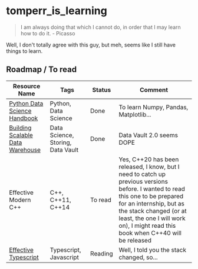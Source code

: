 # tomperr_is_learning


> I am always doing that which I cannot do, in order that I may learn how to do it. - Picasso

Well, I don't totally agree with this guy, but meh, seems like I still have things to learn.


## Roadmap / To read

| Resource Name     | Tags   | Status     | Comment   |
|-------------------|-----------|------------|-----------|
| [Python Data Science Handbook](./Python_Data_Science_Handbook) | Python, Data Science | Done | To learn Numpy, Pandas, Matplotlib... |
| [Building Scalable Data Warehouse](./Building_Scalable_Data_Warehouse) | Data Science, Storing, Data Vault | Done | Data Vault 2.0 seems DOPE |
| Effective Modern C++ | C++, C++11, C++14 | To read | Yes, C++20 has been released, I know, but I need to catch up previous versions before. I wanted to read this one to be prepared for an internship, but as the stack changed (or at least, the one I will work on), I might read this book when C++40 will be released |
| [Effective Typescript](./Effective_Typescript) | Typescript, Javascript | Reading | Well, I told you the stack changed, so... |

